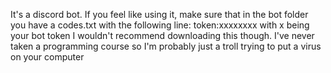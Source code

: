 It's a discord bot.
If you feel like using it, make sure that in the bot folder you have a codes.txt with the following line:
token:xxxxxxxx
with x being your bot token
I wouldn't recommend downloading this though. I've never taken a programming course so I'm probably just a troll trying to put a virus on your computer
